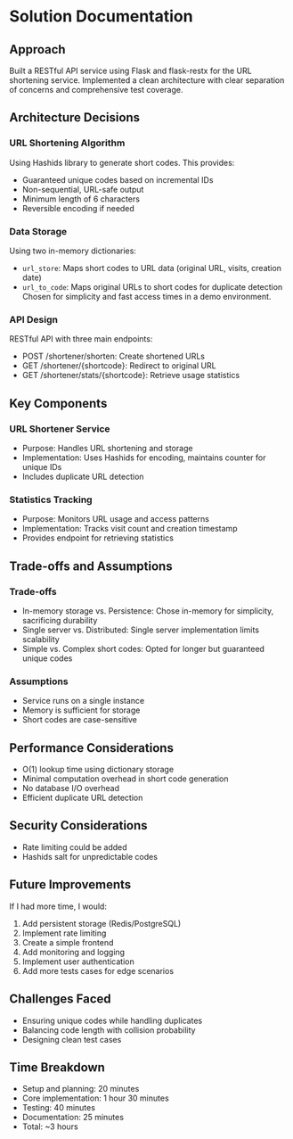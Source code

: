 # Solution Documentation

## Approach
Built a RESTful API service using Flask and flask-restx for the URL shortening service. Implemented a clean architecture with clear separation of concerns and comprehensive test coverage.

## Architecture Decisions

### URL Shortening Algorithm
Using Hashids library to generate short codes. This provides:
- Guaranteed unique codes based on incremental IDs
- Non-sequential, URL-safe output
- Minimum length of 6 characters
- Reversible encoding if needed

### Data Storage
Using two in-memory dictionaries:
- `url_store`: Maps short codes to URL data (original URL, visits, creation date)
- `url_to_code`: Maps original URLs to short codes for duplicate detection
Chosen for simplicity and fast access times in a demo environment.

### API Design
RESTful API with three main endpoints:
- POST /shortener/shorten: Create shortened URLs
- GET /shortener/{shortcode}: Redirect to original URL
- GET /shortener/stats/{shortcode}: Retrieve usage statistics

## Key Components

### URL Shortener Service
- Purpose: Handles URL shortening and storage
- Implementation: Uses Hashids for encoding, maintains counter for unique IDs
- Includes duplicate URL detection

### Statistics Tracking
- Purpose: Monitors URL usage and access patterns
- Implementation: Tracks visit count and creation timestamp
- Provides endpoint for retrieving statistics

## Trade-offs and Assumptions

### Trade-offs
- In-memory storage vs. Persistence: Chose in-memory for simplicity, sacrificing durability
- Single server vs. Distributed: Single server implementation limits scalability
- Simple vs. Complex short codes: Opted for longer but guaranteed unique codes

### Assumptions
- Service runs on a single instance
- Memory is sufficient for storage
- Short codes are case-sensitive

## Performance Considerations
- O(1) lookup time using dictionary storage
- Minimal computation overhead in short code generation
- No database I/O overhead
- Efficient duplicate URL detection

## Security Considerations
- Rate limiting could be added
- Hashids salt for unpredictable codes

## Future Improvements
If I had more time, I would:
1. Add persistent storage (Redis/PostgreSQL)
2. Implement rate limiting
3. Create a simple frontend
4. Add monitoring and logging
5. Implement user authentication
6. Add more tests cases for edge scenarios

## Challenges Faced
- Ensuring unique codes while handling duplicates
- Balancing code length with collision probability
- Designing clean test cases

## Time Breakdown
- Setup and planning: 20 minutes
- Core implementation: 1 hour 30 minutes
- Testing: 40 minutes
- Documentation: 25 minutes
- Total: ~3 hours